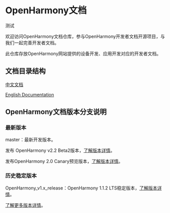 # OpenHarmony文档
测试

欢迎访问OpenHarmony文档仓库，参与OpenHarmony开发者文档开源项目，与我们一起完善开发者文档。

此仓库存放OpenHarmony网站提供的设备开发、应用开发对应的开发者文档。

## 文档目录结构

[中文文档](zh-cn/readme.md)

[English Documentation](en/readme.md)

## OpenHarmony文档版本分支说明

### 最新版本

master：最新开发版本。  

发布 OpenHarmony v2.2 Beta2版本，[了解版本详情](zh-cn/release-notes/OpenHarmony-v2.2-beta2.md)。

发布OpenHarmony 2.0 Canary预览版本，[了解版本详情](zh-cn/release-notes/OpenHarmony-2-0-Canary.md)。

### 历史稳定版本

OpenHarmony_v1.x_release：OpenHarmony 1.1.2 LTS稳定版本，[了解版本详情](zh-cn/release-notes/OpenHarmony-v1.1.2-LTS.md)。

[了解更多版本详情](https://gitee.com/openharmony/docs/blob/master/zh-cn/release-notes/)。






